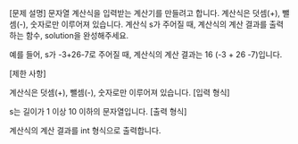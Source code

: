 [문제 설명]
문자열 계산식을 입력받는 계산기를 만들려고 합니다. 계산식은 덧셈(+), 뺄셈(-), 숫자로만 이루어져 있습니다.
계산식 s가 주어질 때, 계산식의 계산 결과를 출력하는 함수, solution을 완성해주세요.

예를 들어, s가 -3+26-7로 주어질 때, 계산식의 계산 결과는 16 (-3 + 26 -7)입니다.

[제한 사항]

계산식은 덧셈(+), 뺄셈(-), 숫자로만 이루어져 있습니다.
[입력 형식]

s는 길이가 1 이상 10 이하의 문자열입니다.
[출력 형식]

계산식의 계산 결과를 int 형식으로 출력합니다.
